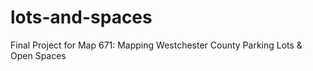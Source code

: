 # lots-and-spaces
Final Project for Map 671: Mapping Westchester County Parking Lots &amp; Open Spaces
